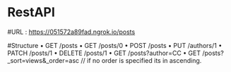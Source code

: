 # RestAPI

#URL : https://051572a89fad.ngrok.io/posts


#Structure
•	GET    /posts 
•	GET    /posts/0
•	POST   /posts
•	PUT    /authors/1
•	PATCH  /posts/1
•	DELETE /posts/1
•	GET /posts?author=CC
•	GET /posts?_sort=views&_order=asc // if no order is specified its in ascending.
